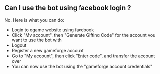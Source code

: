 ## Can I use the bot using facebook login ?

No. Here is what you can do:
- Login to ogame website using facebook
- Click "My account", then "Generate Gifting Code" for the account you want to use the bot with
- Logout
- Register a new gameforge account
- Go to "My account", then click "Enter code", and transfer the account over
- You can now use the bot using the "gameforge account credentials" 